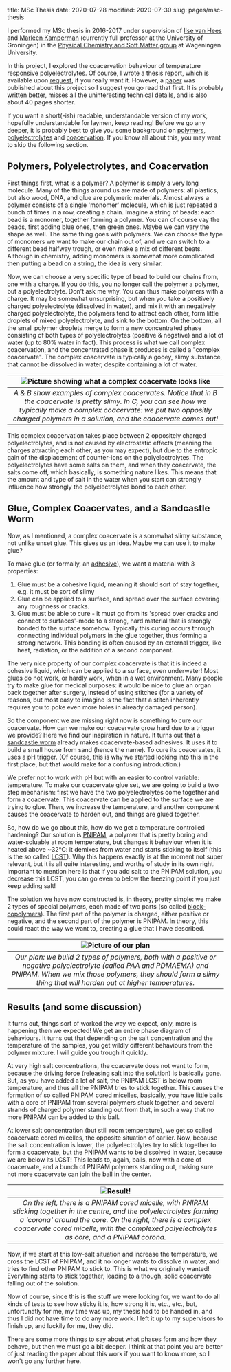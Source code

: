 title: MSc Thesis
date: 2020-07-28
modified: 2020-07-30
slug: pages/msc-thesis

I performed my MSc thesis in 2016-2017 under supervision of [Ilse van Hees](https://orcid.org/0000-0001-7261-3699) and [Marleen Kamperman](https://orcid.org/0000-0002-0520-4534) (currently full professor at the University of Groningen) in the [Physical Chemistry and Soft Matter group](https://www.wur.nl/en/Research-Results/Chair-groups/Agrotechnology-and-Food-Sciences/Physical-Chemistry-and-Soft-Matter.htm) at Wageningen University. 

In this project, I explored the coacervation behaviour of temperature responsive polyelectrolytes. Of course, I wrote a thesis report, which is available upon [request]({filename}../contact-me.md), if you really want it. However, a [paper](https://doi.org/10.1039/c9py00250b) was published about this project so I suggest you go read that first. It is probably written better, misses all the uninteresting technical details, and is also about 40 pages shorter.

If you want a short(-ish) readable, understandable version of my work, hopefully understandable for laymen, keep reading! Before we go any deeper, it is probably best to give you some background on [polymers](https://en.wikipedia.org/wiki/Polymer), [polyelectrolytes](https://en.wikipedia.org/wiki/Polyelectrolyte) and [coacervation](https://en.wikipedia.org/wiki/Coacervate). If you know all about this, you may want to skip the following section.

## Polymers, Polyelectrolytes, and Coacervation
First things first, what is a polymer? A polymer is simply a very long molecule. Many of the things around us are made of polymers: all plastics, but also wood, DNA, and glue are polymeric materials. Almost always a polymer consists of a single 'monomer' molecule, which is just repeated a bunch of times in a row, creating a chain. Imagine a string of beads: each bead is a monomer, together forming a polymer. You can of course vay the beads, first adding blue ones, then green ones. Maybe we can vary the shape as well. The same thing goes with polymers. We can choose the type of monomers we want to make our chain out of, and we can switch to a different bead halfway trough, or even make a mix of different beats. Although in chemistry, adding monomers is somewhat more complicated then putting a bead on a string, the idea is very similar.

Now, we can choose a very specific type of bead to build our chains from, one with a charge. If you do this, you no longer call the polymer a polymer, but a polyelectrolyte. Don't ask me why. You can thus make polymers with a charge. It may be somewhat unsurprising, but when you take a positively charged polyelectrolyte (dissolved in water), and mix it with an negatively charged polyelectrolyte, the polymers tend to attract each other, form little droplets of mixed polyelectrolyte, and sink to the bottom. On the bottom, all the small polymer droplets merge to form a new concentrated phase consisting of both types of polyelectrolytes (positive & negative) and a lot of water (up to 80% water in fact). This process is what we call complex coacervation, and the concentrated phase it produces is called a "complex coacervate". The complex coacervate is typically a gooey, slimy substance, that cannot be dissolved in water, despite containing a lot of water.

| ![Picture showing what a complex coacervate looks like]({static}/images/complex-coacervates.png "Examples of complex coacervates") | 
|:--:| 
| *A & B show examples of complex coacervates. Notice that in B the coacervate is pretty slimy. In C, you can see how we typically make a complex coacervate: we put two oppositly charged polymers in a solution, and the coacervate comes out!* |

This complex coacervation takes place between 2 oppositely charged polyelectrolytes, and is not caused by electrostatic effects (meaning the charges attracting each other, as you may expect), but due to the entropic gain of the displacement of counter-ions on the polyelectrolytes. The polyelectrolytes have some salts on them, and when they coacervate, the salts come off, which basically, is something nature likes. This means that the amount and type of salt in the water when you start can strongly influence how strongly the polyelectrolytes bond to each other.

## Glue, Complex Coacervates, and a Sandcastle Worm
Now, as I mentioned, a complex coacervate is a somewhat slimy substance, not unlike unset glue. This gives us an idea. Maybe we can use it to make glue? 

To make glue (or formally, an [adhesive](https://en.wikipedia.org/wiki/Adhesive)), we want a material with 3 properties:
 1. Glue must be a cohesive liquid, meaning it should sort of stay together, e.g. it must be sort of slimy
 2. Glue can be applied to a surface, and spread over the surface covering any roughness or cracks.
 3. Glue must be able to cure - it must go from its 'spread over cracks and connect to surfaces'-mode to a strong, hard material that is strongly bonded to the surface somehow. Typically this curing occurs through connecting individual polymers in the glue together, thus forming a strong network. This bonding is often caused by an external trigger, like heat, radiation, or the addition of a second component.

The very nice property of our complex coacervate is that it is indeed a cohesive liquid, which can be applied to a surface, even underwater! Most glues do not work, or hardly work, when in a wet environment. Many people try to make glue for medical purposes: it would be nice to glue an organ back together after surgery, instead of using stitches (for a variety of reasons, but most easy to imagine is the fact that a stitch inherently requires you to poke even more holes in already damaged person). 

So the component we are missing right now is something to cure our coacervate. How can we make our coacervate grow hard due to a trigger we provide? Here we find our inspiration in nature. It turns out that a [sandcastle worm](https://en.wikipedia.org/wiki/Phragmatopoma_californica) already makes coacervate-based adhesives. It uses it to build a small house from sand (hence the name). To cure its coacervates, it uses a pH trigger. (Of course, this is why we started looking into this in the first place, but that would make for a confusing introduction.)

We prefer not to work with pH but with an easier to control variable: temperature. To make our coacervate glue set, we are going to build a two step mechanism: first we have the two polyelectrolytes come together and form a coacervate. This coacervate can be applied to the surface we are trying to glue. Then, we increase the temperature, and another component causes the coacervate to harden out, and things are glued together.

So, how do we go about this, how do we get a temperature controlled hardening? Our solution is [PNIPAM](https://en.wikipedia.org/wiki/Poly%28N-isopropylacrylamide%29), a polymer that is pretty boring and water-soluable at room temperature, but changes it behaviour when it is heated above ~32°C: it demixes from water and starts sticking to itself (this is the so called [LCST](https://en.wikipedia.org/wiki/Lower_critical_solution_temperature)). Why this happens exactly is at the moment not super relevant, but it is all quite interesting, and worthy of study in its own right. Important to mention here is that if you add salt to the PNIPAM solution, you decrease this LCST, you can go even to below the freezing point if you just keep adding salt!

The solution we have now constructed is, in theory, pretty simple: we make 2 types of special polymers, each made of two parts (so called [block-copolymers](https://en.wikipedia.org/wiki/Copolymer)). The first part of the polymer is charged, either positive or negative, and the second part of the polymer is PNIPAM. In theory, this could react the way we want to, creating a glue that I have described.


| ![Picture of our plan]({static}/images/the_plan_msc-thesis.png "Our master plan") | 
|:--:| 
| *Our plan: we build 2 types of polymers, both with a positive or negative polyelectrolyte (called PAA and PDMAEMA) and PNIPAM. When we mix those polymers, they should form a slimy thing that will harden out at higher temperatures.* |

## Results (and some discussion)
It turns out, things sort of worked the way we expect, only, more is happening then we expected! We get an entire phase diagram of behaviours. It turns out that depending on the salt concentration and the temperature of the samples, you get wildly different behaviours from the polymer mixture. I will guide you trough it quickly.

At very high salt concentrations, the coacervate does not want to form, because the driving force (releasing salt into the solution) is basically gone. But, as you have added a lot of salt, the PNIPAM LCST is below room temperature, and thus all the PNIPAM tries to stick together. This causes the formation of so called PNIPAM cored [micelles](https://en.wikipedia.org/wiki/Micelle), basically, you have little balls with a core of PNIPAM from several polymers stuck together, and several strands of charged polymer standing out from that, in such a way that no more PNIPAM can be added to this ball.

At lower salt concentration (but still room temperature), we get so called coacervate cored micelles, the opposite situation of earlier. Now, because the salt concentration is lower, the polyelectrolytes try to stick together to form a coacervate, but the PNIPAM wants to be dissolved in water, because we are below its LCST! This leads to, again, balls, now with a core of coacervate, and a bunch of PNIPAM polymers standing out, making sure not more coacervate can join the ball in the center.

| ![Result!]({static}/images/formed_stuff.jpg "A coacervate cored micelle & a PNIPAM cored micelle") | 
|:--:| 
| *On the left, there is a PNIPAM cored micelle, with PNIPAM sticking together in the centre, and the polyelectrolytes forming a 'corona' around the core. On the right, there is a complex coacervate cored micelle, with the complexed polyelectrolytes as core, and a PNIPAM corona.* |

Now, if we start at this low-salt situation and increase the temperature, we cross the LCST of PNIPAM, and it no longer wants to dissolve in water, and tries to find other PNIPAM to stick to. This is what we originally wanted! Everything starts to stick together, leading to a though, solid coacervate falling out of the solution.

Now of course, since this is the stuff we were looking for, we want to do all kinds of tests to see how sticky it is, how strong it is, etc., etc., but, unfortunatly for me, my time was up, my thesis had to be handed in, and thus I did not have time to do any more work. I left it up to my supervisors to finish up, and luckily for me, they did.

There are some more things to say about what phases form and how they behave, but then we must go a bit deeper. I think at that point you are better of just reading the paper about this work if you want to know more, so I won't go any further here.

